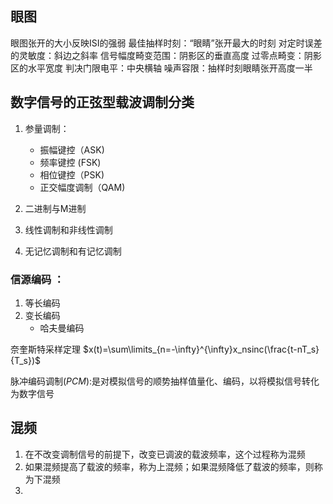 ## 眼图
眼图张开的大小反映ISI的强弱
最佳抽样时刻：“眼睛”张开最大的时刻
对定时误差的灵敏度：斜边之斜率
信号幅度畸变范围：阴影区的垂直高度
过零点畸变：阴影区的水平宽度
判决门限电平：中央横轴
噪声容限：抽样时刻眼睛张开高度一半

## 数字信号的正弦型载波调制分类

1. 参量调制：
   + 振幅键控（ASK)
   + 频率键控 (FSK)
   + 相位键控（PSK)
   + 正交幅度调制（QAM)

2. 二进制与M进制
3. 线性调制和非线性调制
4. 无记忆调制和有记忆调制

### 信源编码 ： 

1. 等长编码
2. 变长编码
   + 哈夫曼编码



奈奎斯特采样定理  $x(t)=\sum\limits_{n=-\infty}^{\infty}x_nsinc(\frac{t-nT_s}{T_s})$

脉冲编码调制$(PCM)$:是对模拟信号的顺势抽样值量化、编码，以将模拟信号转化为数字信号

## 混频

1. 在不改变调制信号的前提下，改变已调波的载波频率，这个过程称为混频
2. 如果混频提高了载波的频率，称为上混频；如果混频降低了载波的频率，则称为下混频
3. 

